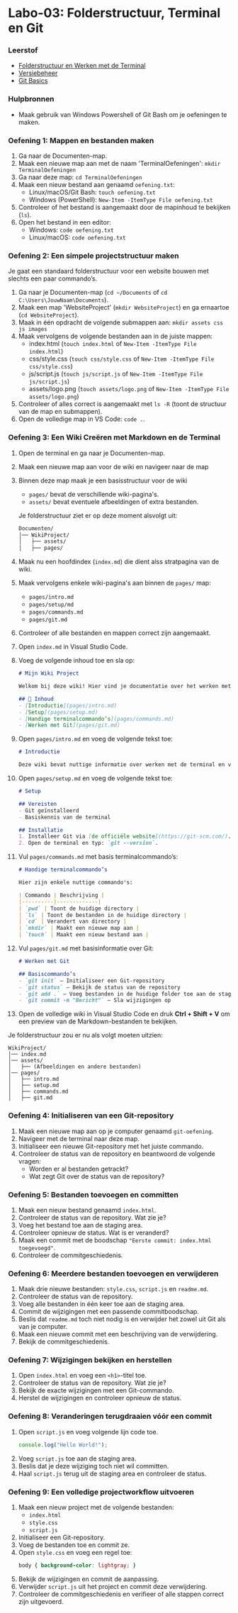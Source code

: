 # Labo-03: Folderstructuur, Terminal en Git

### Leerstof
- [Folderstructuur en Werken met de Terminal](/folderstructuur-en-terminal.md)
- [Versiebeheer](/Git/versiebeheer.md)
- [Git Basics](/Git/git-basics.md)


### Hulpbronnen
- Maak gebruik van Windows Powershell of Git Bash om je oefeningen te maken.


### Oefening 1: Mappen en bestanden maken
1. Ga naar de Documenten-map.
2. Maak een nieuwe map aan met de naam 'TerminalOefeningen':
`mkdir TerminalOefeningen`
3. Ga naar deze map: `cd TerminalOefeningen`
4. Maak een nieuw bestand aan genaamd `oefening.txt`:
    - Linux/macOS/Git Bash: `touch oefening.txt`
    - Windows (PowerShell): `New-Item -ItemType File oefening.txt`
5. Controleer of het bestand is aangemaakt door de mapinhoud te bekijken (`ls`).
6. Open het bestand in een editor:
    - Windows: `code oefening.txt`
    - Linux/macOS: `code oefening.txt`

### Oefening 2: Een simpele projectstructuur maken

Je gaat een standaard folderstructuur voor een website bouwen met slechts een paar commando’s.

1. Ga naar je Documenten-map (`cd ~/Documents` of `cd C:\Users\JouwNaam\Documents`).
2. Maak een map 'WebsiteProject' (`mkdir WebsiteProject`) en ga ernaartoe (`cd WebsiteProject`).
3. Maak in één opdracht de volgende submappen aan: `mkdir assets css js images`
4. Maak vervolgens de volgende bestanden aan in de juiste mappen:
    - index.html (`touch index.html` of `New-Item -ItemType File index.html`)
    - css/style.css (`touch css/style.css` of `New-Item -ItemType File css/style.css`)
    - js/script.js (`touch js/script.js` of `New-Item -ItemType File js/script.js`)
    - assets/logo.png (`touch assets/logo.png` of `New-Item -ItemType File assets/logo.png`)
5. Controleer of alles correct is aangemaakt met `ls -R` (toont de structuur van de map en submappen).
6. Open de volledige map in VS Code: `code .`.

### Oefening 3: Een Wiki Creëren met Markdown en de Terminal
1. Open de terminal en ga naar je Documenten-map.
2. Maak een nieuwe map aan voor de wiki en navigeer naar de map
3. Binnen deze map maak je een basisstructuur voor de wiki
    - `pages/` bevat de verschillende wiki-pagina's.
    - `assets/` bevat eventuele afbeeldingen of extra bestanden.

    Je folderstructuur ziet er op deze moment alsvolgt uit:
    ```bash
    Documenten/
    │── WikiProject/
    │   ├── assets/
    │   ├── pages/
    ```
4. Maak nu een hoofdindex (`index.md`) die dient alss stratpagina van de wiki.
5. Maak vervolgens enkele wiki-pagina's aan binnen de `pages/` map:
    - `pages/intro.md`
    - `pages/setup/md`
    - `pages/commands.md`
    - `pages/git.md`
6. Controleer of alle bestanden en mappen correct zijn aangemaakt.
7. Open `index.md` in Visual Studio Code.
8. Voeg de volgende inhoud toe en sla op:
    ```Markdown
    # Mijn Wiki Project

    Welkom bij deze wiki! Hier vind je documentatie over het werken met de terminal en Git.

    ## 📄 Inhoud
    - [Introductie](pages/intro.md)
    - [Setup](pages/setup.md)
    - [Handige terminalcommando’s](pages/commands.md)
    - [Werken met Git](pages/git.md)
    ```
9. Open `pages/intro.md` en voeg de volgende tekst toe:
    ```Markdown
    # Introductie

    Deze wiki bevat nuttige informatie over werken met de terminal en versiebeheer met Git.
    ```
10. Open `pages/setup.md` en voeg de volgende tekst toe:
    ```Markdown
    # Setup

    ## Vereisten
    - Git geïnstalleerd
    - Basiskennis van de terminal

    ## Installatie
    1. Installeer Git via [de officiële website](https://git-scm.com/).
    2. Open de terminal en typ: `git --version`.
    ```
11. Vul `pages/commands.md` met basis terminalcommando’s:
    ```Markdown
    # Handige terminalcommando’s

    Hier zijn enkele nuttige commando's:

    | Commando | Beschrijving |
    |----------|-------------|
    | `pwd` | Toont de huidige directory |
    | `ls` | Toont de bestanden in de huidige directory |
    | `cd` | Verandert van directory |
    | `mkdir` | Maakt een nieuwe map aan |
    | `touch` | Maakt een nieuw bestand aan |
    ```
12. Vul `pages/git.md` met basisinformatie over Git:
    ```Markdown
    # Werken met Git

    ## Basiscommando’s
    - `git init` – Initialiseer een Git-repository
    - `git status` – Bekijk de status van de repository
    - `git add .` – Voeg bestanden in de huidige folder toe aan de staging area
    - `git commit -m "Bericht"` – Sla wijzigingen op
    ```
13. Open de volledige wiki in Visual Studio Code en druk **Ctrl + Shift + V** om een preview van de Markdown-bestanden te bekijken.

Je folderstructuur zou er nu als volgt moeten uitzien:
```
WikiProject/
│── index.md
│── assets/
│   ├── (Afbeeldingen en andere bestanden)
│── pages/
│   ├── intro.md
│   ├── setup.md
│   ├── commands.md
│   ├── git.md
```

### Oefening 4: Initialiseren van een Git-repository
1. Maak een nieuwe map aan op je computer genaamd `git-oefening`.
2. Navigeer met de terminal naar deze map.
3. Initialiseer een nieuwe Git-repository met het juiste commando.
4. Controleer de status van de repository en beantwoord de volgende vragen:
   - Worden er al bestanden getrackt?
   - Wat zegt Git over de status van de repository?

### Oefening 5: Bestanden toevoegen en committen
1. Maak een nieuw bestand genaamd `index.html`.
2. Controleer de status van de repository. Wat zie je?
3. Voeg het bestand toe aan de staging area.
4. Controleer opnieuw de status. Wat is er veranderd?
5. Maak een commit met de boodschap `"Eerste commit: index.html toegevoegd"`.
6. Controleer de commitgeschiedenis.

### Oefening 6: Meerdere bestanden toevoegen en verwijderen
1. Maak drie nieuwe bestanden: `style.css`, `script.js` en `readme.md`.
2. Controleer de status van de repository.
3. Voeg alle bestanden in één keer toe aan de staging area.
4. Commit de wijzigingen met een passende commitboodschap.
5. Beslis dat `readme.md` toch niet nodig is en verwijder het zowel uit Git als van je computer.
6. Maak een nieuwe commit met een beschrijving van de verwijdering.
7. Bekijk de commitgeschiedenis.

### Oefening 7: Wijzigingen bekijken en herstellen
1. Open `index.html` en voeg een `<h1>`-titel toe.
2. Controleer de status van de repository. Wat zie je?
3. Bekijk de exacte wijzigingen met een Git-commando.
4. Herstel de wijzigingen en controleer opnieuw de status.

### Oefening 8: Veranderingen terugdraaien vóór een commit
1. Open `script.js` en voeg volgende lijn code toe.
    ```JavaScript
    console.log("Hello World!");
    ```
2. Voeg `script.js` toe aan de staging area.
3. Beslis dat je deze wijziging toch niet wil committen.
4. Haal `script.js` terug uit de staging area en controleer de status.

### Oefening 9: Een volledige projectworkflow uitvoeren
1. Maak een nieuw project met de volgende bestanden:
   - `index.html`
   - `style.css`
   - `script.js`
2. Initialiseer een Git-repository.
3. Voeg de bestanden toe en commit ze.
4. Open `style.css` en voeg een regel toe:
   ```css
   body { background-color: lightgray; }
   ```
5. Bekijk de wijzigingen en commit de aanpassing.
6. Verwijder `script.js` uit het project en commit deze verwijdering.
7. Controleer de commitgeschiedenis en verifieer of alle stappen correct zijn uitgevoerd.